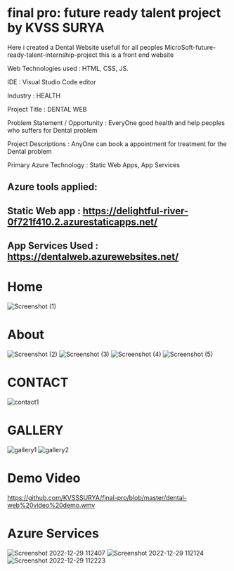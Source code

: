 # final pro: future ready talent project by KVSS SURYA

  Here i created a Dental Website usefull for all peoples
  MicroSoft-future-ready-talent-internship-project this is a front end website
  
Web Technologies used : HTML, CSS, JS.

IDE : Visual Studio Code editor

Industry : HEALTH

Project Title : DENTAL WEB

Problem Statement / Opportunity : EveryOne good health and help peoples who suffers for Dental problem

Project Descriptions : AnyOne can book a appointment for treatment for the Dental problem

Primary Azure Technology : Static Web Apps, App Services 

## Azure tools applied:
## Static Web app : https://delightful-river-0f721f410.2.azurestaticapps.net/

## App Services Used : https://dentalweb.azurewebsites.net/



# Home
![Screenshot (1)](https://user-images.githubusercontent.com/116060228/198542116-aa71ae81-d924-47bb-8bf0-e449e1ae2740.png)

# About
![Screenshot (2)](https://user-images.githubusercontent.com/116060228/198542198-78a58421-121f-4a0a-92a9-e70fc4cb7ff9.png)
![Screenshot (3)](https://user-images.githubusercontent.com/116060228/198542224-136c1205-0f6c-423a-9c67-60fba5475d91.png)
![Screenshot (4)](https://user-images.githubusercontent.com/116060228/198542251-400f3d44-e78f-4d98-9eff-721c3df3a4d0.png)
![Screenshot (5)](https://user-images.githubusercontent.com/116060228/198542301-dc56c3a8-bf16-4b4b-9e24-063369e406f2.png)

# CONTACT
![contact1](https://user-images.githubusercontent.com/116060228/201088622-4cb732f3-4c43-4ce0-bb59-0068cf8d269f.png)


# GALLERY
![gallery1](https://user-images.githubusercontent.com/116060228/201088714-10ea4a6d-3870-4e19-8935-6fd85e2db613.png)
![gallery2](https://user-images.githubusercontent.com/116060228/201088832-139cb0f9-73f2-40c1-8bf7-5c0c03bc4897.png)

# Demo Video
https://github.com/KVSSSURYA/final-pro/blob/master/dental-web%20video%20demo.wmv


# Azure Services

![Screenshot 2022-12-29 112407](https://user-images.githubusercontent.com/116060228/209909089-03666a56-b2b8-49d2-b0a5-a3982d91524f.jpg)
![Screenshot 2022-12-29 112124](https://user-images.githubusercontent.com/116060228/209908986-39f20664-d290-411d-8f5e-614fb76c4e5a.jpg)
![Screenshot 2022-12-29 112223](https://user-images.githubusercontent.com/116060228/209908991-7eae5b75-8bd7-4813-bd6e-fd2b05baa369.jpg)
